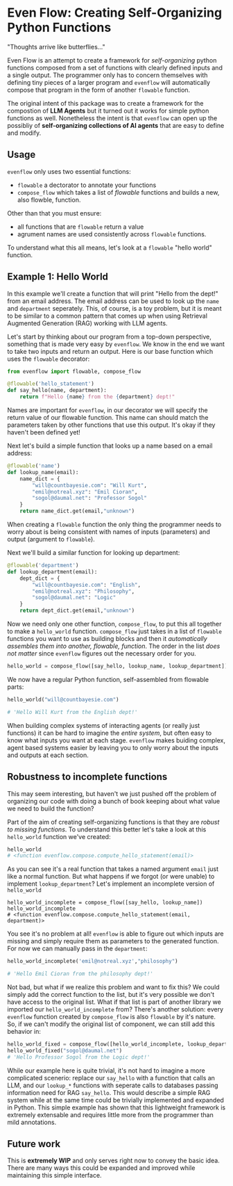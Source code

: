 # Even Flow: Creating Self-Organizing Python Functions

"Thoughts arrive like butterflies..."

Even Flow is an attempt to create a framework for *self-organizing* python functions composed from a set of functions with clearly defined inputs and a single output. The programmer only has to concern themselves with defining tiny pieces of a larger program and `evenflow` will automatically compose that program in the form of another `flowable` function.

The original intent of this package was to create a framework for the compostion of **LLM Agents** but it turned out it works for simple python functions as well. Nonetheless the intent is that `evenflow` can open up the possibliy of **self-organizing collections of AI agents** that are easy to define and modify.

## Usage

`evenflow` only uses two essential functions: 

- `flowable` a dectorator to annotate your functions
- `compose_flow` which takes a list of *flowable* functions and builds a new, also flowble, function.

Other than that you must ensure:
- all functions that are `flowable` return a value
- agrument names are used consistently across `flowable` functions.

To understand what this all means, let's look at a `flowable` "hello world" function.

## Example 1: Hello World

In this example we'll create a function that will print "Hello <name> from the <department> dept!" from an email address. The email address can be used to look up the `name` and `department` seperately. This, of course, is a toy problem, but it is meant to be similar to a common pattern that comes up when using Retrieval Augmented Generation (RAG) working with LLM agents.

Let's start by thinking about our program from a top-down perspective, something that is made very easy by `evenflow`. We know in the end we want to take two inputs and return an output. Here is our base function which uses the `flowable` decorator:

```python
from evenflow import flowable, compose_flow

@flowable('hello_statement')
def say_hello(name, department):
    return f"Hello {name} from the {department} dept!"
```
Names are important for `evenflow`, in our decorator we will specify the return value of our flowable function. This name can should match the parameters taken by other functions that use this output. It's okay if they haven't been defined yet!

Next let's build a simple function that looks up a name based on a email address:

```python
@flowable('name')
def lookup_name(email):
    name_dict = {
        "will@countbayesie.com": "Will Kurt",
        "emil@notreal.xyz": "Emil Cioran",
        "sogol@daumal.net": "Professor Sogol"
    }
    return name_dict.get(email,"unknown")
```

When creating a `flowable` function the only thing the programmer needs to worry about is being consistent with names of inputs (parameters) and output (argument to `flowable`).

Next we'll build a similar function for looking up department:

```python
@flowable('department')
def lookup_department(email):
    dept_dict = {
        "will@countbayesie.com": "English",
        "emil@notreal.xyz": "Philosophy",
        "sogol@daumal.net": "Logic"
    }
    return dept_dict.get(email,"unknown")
```

Now we need only one other function, `compose_flow`, to put this all together to make a `hello_world` function. `compose_flow` just takes in a list of `flowable` functions you want to use as building blocks and then it *automatically assembles them into another, flowable, function*. The order in the list *does not matter* since `evenflow` figures out the necessary order for you.

```python
hello_world = compose_flow([say_hello, lookup_name, lookup_department])
```

We now have a regular Python function, self-assembled from flowable parts:

```python
hello_world("will@countbayesie.com")

# 'Hello Will Kurt from the English dept!'
```

When building complex systems of interacting agents (or really just functions) it can be hard to imagine the *entire system*, but often easy to know what inputs you want at each stage. `evenflow` makes buiding complex, agent based systems easier by leaving you to only worry about the inputs and outputs at each section.

## Robustness to incomplete functions

This may seem interesting, but haven't we just pushed off the problem of organizing our code with doing a bunch of book keeping about what value we need to build the function?

Part of the aim of creating self-organizing functions is that they are *robust to missing functions*. To understand this better let's take a look at this `hello_world` function we've created:

```python
hello_world
# <function evenflow.compose.compute_hello_statement(email)>
```

As you can see it's a real function that takes a named argument `email` just like a normal function. But what happens if we forgot (or were unable) to implement `lookup_department`? Let's implement an incomplete version of `hello_world`

```
hello_world_incomplete = compose_flow([say_hello, lookup_name])
hello_world_incomplete
# <function evenflow.compose.compute_hello_statement(email, department)>
```

You see it's no problem at all! `evenflow` is able to figure out which inputs are missing and simply require them as parameters to the generated function. For now we can manually pass in the `department`:

```python
hello_world_incomplete('emil@notreal.xyz',"philosophy")

# 'Hello Emil Cioran from the philosophy dept!'
```

Not bad, but what if we realize this problem and want to fix this? We could simply add the correct function to the list, but it's very possible we don't have access to the original list. What if that list is part of another library we imported our `hello_world_incomplete` from? There's another solution: every `evenflow` function created by `compose_flow` is also `flowable` by it's nature. So, if we can't modify the original list of component, we can still add this behavior in:

```python
hello_world_fixed = compose_flow([hello_world_incomplete, lookup_department])
hello_world_fixed("sogol@daumal.net")
# 'Hello Professor Sogol from the Logic dept!'
```

While our example here is quite trivial, it's not hard to imagine a more complicated scenerio: replace our `say_hello` with a function that calls an LLM, and our `lookup_*` functions with seperate calls to databases passing information need for RAG `say_hello`. This would describe a simple RAG system while at the same time could be trivially implemented and expanded in Python. This simple example has shown that this lightweight framework is extremely extensable and requires little more from the programmer than mild annotations.

## Future work

This is **extremely WIP** and only serves right now to convey the basic idea. There are many ways this could be expanded and improved while maintaining this simple interface.
